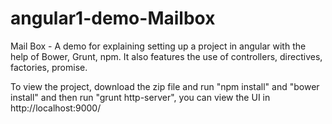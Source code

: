 # angular1-demo-Mailbox
Mail Box - A demo for explaining setting up a project in angular with the help of Bower, Grunt, npm. It also features the use of controllers, directives, factories, promise.


To view the project, download the zip file and run "npm install" and "bower install" and then run "grunt http-server", you can view the UI in http://localhost:9000/
